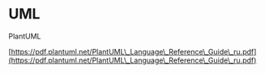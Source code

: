 # UML

PlantUML

[https://pdf.plantuml.net/PlantUML\_Language\_Reference\_Guide\_ru.pdf](https://pdf.plantuml.net/PlantUML\_Language\_Reference\_Guide\_ru.pdf)
